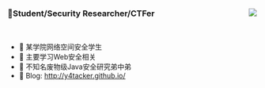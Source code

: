 ### 👋Student/Security Researcher/CTFer    <img align="right" src="https://github-readme-stats.vercel.app/api?username=Y4tacker&show_icons=true&theme=radical">
 
</br>
     
- 🔭 某学院网络空间安全学生      
- 🌱 主要学习Web安全相关
- 🍃 不知名废物级Java安全研究弟中弟
- 🍔 Blog: http://y4tacker.github.io/
